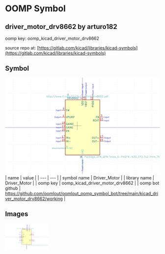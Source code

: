 # OOMP Symbol  
## driver_motor_drv8662  by arturo182  
  
oomp key: oomp_kicad_driver_motor_drv8662  
  
source repo at: [https://gitlab.com/kicad/libraries/kicad-symbols](https://gitlab.com/kicad/libraries/kicad-symbols)  
## Symbol  
  
[![working.png](working_600.png)](working.png)  
| name | value | 
| --- | --- | 
| symbol name | Driver_Motor | 
| library name | Driver_Motor | 
| oomp key | oomp_kicad_driver_motor_drv8662 | 
| oomp bot github | https://github.com/oomlout/oomlout_oomp_symbol_bot/tree/main/kicad_driver_motor_drv8662/working | 
## Images  
  
[![working.png](working_140.png)](working.png)  
